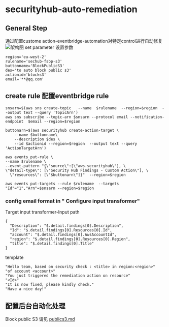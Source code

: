 # securityhub-auto-remediation

## General Step
通过配置custome action-eventbridge-automation对特定control进行自动修复
![架构图](/)
set parameter 设置参数

```
region='eu-west-2'
rulename='sechub-fsbp-s3'
buttonname='BlockPublicS3'
des='to auto block public s3'
actionid='blocks3'
email='**@qq.com'
```
## create rule 配置eventbridge rule
```
snsarn=$(aws sns create-topic   --name  $rulename  --region=$region  --output text --query 'TopicArn')
aws sns subscribe --topic-arn $snsarn --protocol email --notification-endpoint  $email --region=$region

buttonarn=$(aws securityhub create-action-target \
    --name $buttonname\
    --description $des \
    --id $actionid --region=$region  --output text --query 'ActionTargetArn')

aws events put-rule \
--name $rulename \
--event-pattern "{\"source\":[\"aws.securityhub\"], \
\"detail-type\": [\"Security Hub Findings - Custom Action\"], \
  \"resources\": [\"$buttonarn\"]}"  --region=$region
  
aws events put-targets --rule $rulename  --targets "Id"="1","Arn"=$snsarn --region=$region
```
### config email format in " Configure input transformer"
Target input transformer-Input path
```
{
  "Description": "$.detail.findings[0].Description",
  "Id": "$.detail.findings[0].Resources[0].Id",
  "account": "$.detail.findings[0].AwsAccountId",
  "region": "$.detail.findings[0].Resources[0].Region",
  "title": "$.detail.findings[0].Title"
}

```
template
```
"Hello team, based on security check : <title> in region:<region>"
"of account <account>"
"You just triggered the remediation action on resource"
"<Id>"
"It is now fixed, please kindly check."
"Have a nice day!"
```
## 配置后台自动化处理
Block public S3 请见 [publics3.md](/publics3.md)
